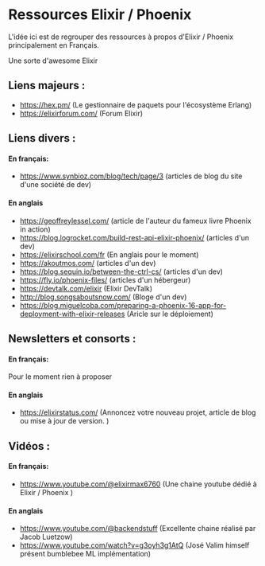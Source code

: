 # Ressources Elixir / Phoenix


L'idée ici est de regrouper des ressources à propos d'Elixir / Phoenix principalement en Français.

Une sorte d'awesome Elixir

## Liens majeurs :
- https://hex.pm/ (Le gestionnaire de paquets pour l'écosystème Erlang)
- https://elixirforum.com/ (Forum Elixir)

## Liens divers :
#### En français:
- https://www.synbioz.com/blog/tech/page/3 (articles de blog du site d'une société de dev)
#### En anglais
- https://geoffreylessel.com/ (article de l'auteur du fameux livre Phoenix in action)
- https://blog.logrocket.com/build-rest-api-elixir-phoenix/ (articles d'un dev)
- https://elixirschool.com/fr (En anglais pour le moment)
- https://akoutmos.com/ (articles d'un dev)
- https://blog.sequin.io/between-the-ctrl-cs/ (articles d'un dev)
- https://fly.io/phoenix-files/ (articles d'un hébergeur)
- https://devtalk.com/elixir (Elixir DevTalk)
- http://blog.songsaboutsnow.com/ (Bloge d'un dev)
- https://blog.miguelcoba.com/preparing-a-phoenix-16-app-for-deployment-with-elixir-releases (Aricle sur le déploiement)

## Newsletters et consorts :
#### En français:
 Pour le moment rien à proposer
#### En anglais
- https://elixirstatus.com/ (Annoncez votre nouveau projet, article de blog ou mise à jour de version. )



## Vidéos :

#### En français:

- https://www.youtube.com/@elixirmax6760 (Une chaine youtube dédié à Elixir / Phoenix )

#### En anglais

- https://www.youtube.com/@backendstuff (Excellente chaine réalisé par Jacob Luetzow)
- https://www.youtube.com/watch?v=g3oyh3g1AtQ (José Valim himself présent bumblebee ML implémentation)
